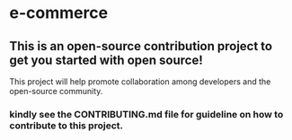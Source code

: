 # e-commerce
## This is an open-source contribution project to get you started with open source!
This project will help promote collaboration among developers and the open-source community.
### kindly see the CONTRIBUTING.md file for guideline on how to contribute to this project.